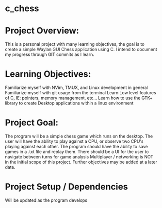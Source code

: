 # c_chess

# Project Overview:

This is a personal project with many learning objectives, the goal is to create a simple Waylan GUI Chess application using C.
I intend to document my progress through GIT commits as I learn.


# Learning Objectives:

Familiarize myself with NVim, TMUX, and Linux development in general
Familiarize myself with git usage from the terminal
Learn Low level features of C, IE: pointers, memory management, etc...
Learn how to use the GTK+ library to create Desktop applications within a linux environment


# Project Goal:

The program will be a simple chess game which runs on the desktop. The user will have the ability to play against a CPU, or observe two CPU's playing against each other.
The program should have the ability to save games in a .txt file and replay them. There should be a UI for the user to navigate between turns for game analysis
Multiplayer / networking is NOT in the initial scope of this project.
Further objectives may be added at a later date.


# Project Setup / Dependencies

Will be updated as the program develops
